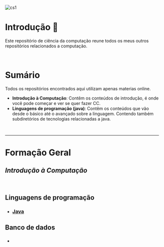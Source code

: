 
![cs1](https://github.com/FireguiQueen/ciencia-da-computacao/assets/98475125/731d3e76-02d6-43ab-b8f4-c6bcb2361e6f)

# Introdução :wave:
Este repositório de ciência da computação reune todos os meus outros repositórios relacionados a computação. 

<br>

# Sumário
Todos os repositórios encontrados aqui utilizam apenas materias online. 

- **Introdução à Computação**: Contêm os conteúdos de introdução, é onde você pode começar e ver se quer fazer CC.
- **Linguagens de programação (java)**: Contêm os conteúdos que vão desde o básico até o avançado sobre a linguagem. Contendo também subdiretórios de tecnologias relacionadas a java. 

<br>

_____

# Formação Geral  <a name="formacaogeral"> </a>

## _Introdução à Computação_

<br>

## __Linguagens de programação__
+ ### [Java](https://github.com/FireguiQueen/Java)

## __Banco de dados__
+ ### 

